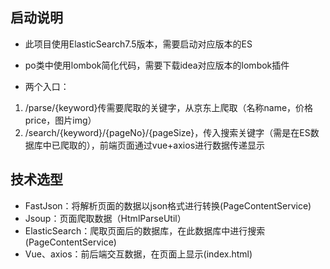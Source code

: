 启动说明
-
- 此项目使用ElasticSearch7.5版本，需要启动对应版本的ES
- po类中使用lombok简化代码，需要下载idea对应版本的lombok插件

- 两个入口：
1. /parse/{keyword}传需要爬取的关键字，从京东上爬取（名称name，价格price，图片img）
2. /search/{keyword}/{pageNo}/{pageSize}，传入搜索关键字（需是在ES数据库中已爬取的），前端页面通过vue+axios进行数据传递显示

技术选型
- 
- FastJson：将解析页面的数据以json格式进行转换(PageContentService)
- Jsoup：页面爬取数据（HtmlParseUtil）
- ElasticSearch：爬取页面后的数据库，在此数据库中进行搜索(PageContentService)
- Vue、axios：前后端交互数据，在页面上显示(index.html)

